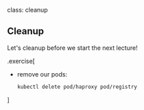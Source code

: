 class: cleanup

## Cleanup

Let's cleanup before we start the next lecture!

.exercise[

- remove our pods:
  ```bash
  kubectl delete pod/haproxy pod/registry
  ```

]

